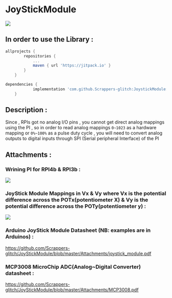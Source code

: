 # JoyStickModule

[![](https://jitpack.io/v/Scrappers-glitch/JoystickModule.svg)](https://jitpack.io/#Scrappers-glitch/JoystickModule)

## In order to use the Library : ##

```gradle
allprojects {
		repositories {
			...
			maven { url 'https://jitpack.io' }
		}
	}
```

```gradle
dependencies {
	        implementation 'com.github.Scrappers-glitch:JoystickModule:1.0.1R'
	}
```

## Description :
Since , RPIs got no analog I/O pins , you cannot get direct analog mappings using the PI , so in order to read analog mappings ```0~1023``` as a hardware mapping or ```0%~100%``` as a pulse duty cycle , you will need to convert analog outputs to digital inputs through SPI (Serial peripheral Interface) of the PI


## Attachments : 

### Wrining PI for RPI4b & RPI3b :

![](https://github.com/Scrappers-glitch/JoyStickModule/blob/master/Attachments/j8header-3b.png)

### JoyStick Module Mappings in Vx & Vy where Vx is the potential difference across the POTx(potentiometer X) & Vy is the potential difference across the POTy(potentiometer y) :

![](https://github.com/Scrappers-glitch/JoyStickModule/blob/master/Attachments/Joystick-Module-Analog-Output.png)

### Arduino JoyStick Module Datasheet (NB: examples are in Arduinos) : 

https://github.com/Scrappers-glitch/JoyStickModule/blob/master/Attachments/joystick_module.pdf

### MCP3008 MicroChip ADC(Analog~Digital Converter) datasheet :

https://github.com/Scrappers-glitch/JoyStickModule/blob/master/Attachments/MCP3008.pdf




